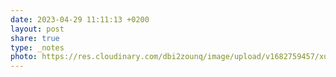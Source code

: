 ```yaml
---
date: 2023-04-29 11:11:13 +0200
layout: post
share: true
type: _notes
photo: https://res.cloudinary.com/dbi2zounq/image/upload/v1682759457/xurwx2gqjrujd8ucdcmc.jpg
---
```



